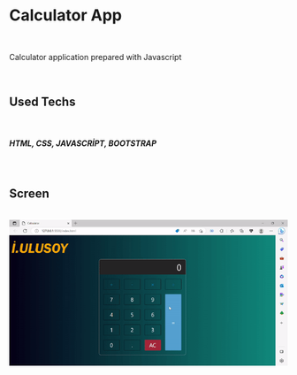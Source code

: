 <h1>Calculator App</h1>
<br>
<p>Calculator application prepared with Javascript </p>
<br>
<h2>Used Techs</h2>
<br>
<h5>HTML, CSS, JAVASCRİPT, BOOTSTRAP</h5>
<br>
<h2>Screen</h2>
<br>
<img src="screen.gif">
